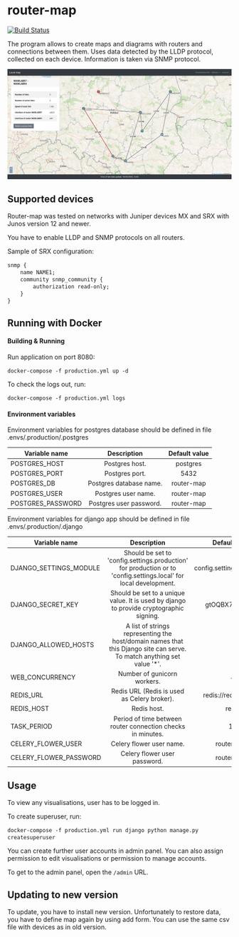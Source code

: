 # router-map

[![Build Status](https://travis-ci.org/comp-sa/router-map.svg?branch=master)](https://travis-ci.org/comp-sa/router-map)

The program allows to create maps and diagrams with routers and connections between them. 
Uses data detected by the LLDP protocol, collected on each device. 
Information is taken via SNMP protocol.

![Example](sample-data/example.png)

## Supported devices
Router-map was tested on networks with Juniper devices MX and SRX with Junos version 12 and newer.


You have to enable LLDP and SNMP protocols on all routers.

Sample of SRX configuration: 

```
snmp {                                  
    name NAME1;       
    community snmp_community {                    
        authorization read-only;        
    }                                   
} 
```
## Running with Docker

#### Building & Running
Run application on port 8080:
```
docker-compose -f production.yml up -d
```

To check the logs out, run:
```
docker-compose -f production.yml logs
```

#### Environment variables
Environment variables for postgres database should be defined in file .envs/.production/.postgres

| Variable name         | Description   |  Default value   |
| -------------         |:-------------:|:-------------:|
| POSTGRES_HOST         | Postgres host. | postgres |
| POSTGRES_PORT         | Postgres port. | 5432 |
| POSTGRES_DB           | Postgres database name. | router-map |
| POSTGRES_USER         | Postgres user name. | router-map |
| POSTGRES_PASSWORD     | Postgres user password. | router-map |

Environment variables for django app should be defined in file .envs/.production/.django

| Variable name             | Description |  Default value   |
| -------------             |:-------------:|:-------------:|
| DJANGO_SETTINGS_MODULE    | Should be set to 'config.settings.production' for production or to 'config.settings.local' for local development. | config.settings.production |
| DJANGO_SECRET_KEY         | Should be set to a unique value. It is used by django to provide cryptographic signing.| gtOQBX7rlOtY1A7 |
| DJANGO_ALLOWED_HOSTS      | A list of strings representing the host/domain names that this Django site can serve. To match anything set value '*'. | * |
| WEB_CONCURRENCY           | Number of gunicorn workers. | 4 |
| REDIS_URL                 | Redis URL (Redis is used as Celery broker). | redis://redis:6379/0 |
| REDIS_HOST                | Redis host. | redis |
| TASK_PERIOD               | Period of time between router connection checks in minutes.| 15 |
| CELERY_FLOWER_USER        | Celery flower user name. | router-map |
| CELERY_FLOWER_PASSWORD    | Celery flower user password. | router-map |

## Usage

To view any visualisations, user has to be logged in. 

To create superuser, run:
```
docker-compose -f production.yml run django python manage.py createsuperuser
```

You can create further user accounts in admin panel. You can also assign 
permission to edit visualisations or permission to manage accounts.

To get to the admin panel, open the `/admin` URL.

## Updating to new version

To update, you have to install new version. Unfortunately to restore data, you have to define map again by using add form. You can use the same csv file with devices as in old version.
